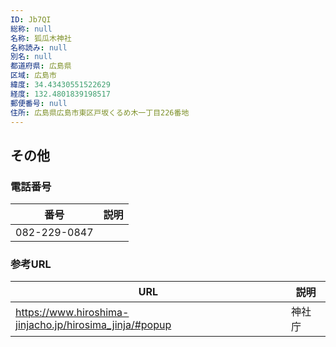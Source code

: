 ```yaml
---
ID: Jb7QI
総称: null
名称: 狐瓜木神社
名称読み: null
別名: null
都道府県: 広島県
区域: 広島市
緯度: 34.43430551522629
経度: 132.4801839198517
郵便番号: null
住所: 広島県広島市東区戸坂くるめ木一丁目226番地
---
```


## その他

### 電話番号

| 番号         | 説明 |
| ------------ | ---- |
| 082-229-0847 |      |

### 参考URL

| URL                                                     | 説明   |
| ------------------------------------------------------- | ------ |
| https://www.hiroshima-jinjacho.jp/hirosima_jinja/#popup | 神社庁 |
